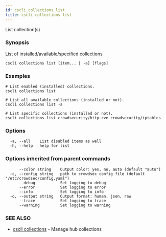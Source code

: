 ```yaml
---
id: cscli_collections_list
title: cscli collections list
---
```

List collection(s)

### Synopsis

List of installed/available/specified collections

```
cscli collections list [item... | -a] [flags]
```

### Examples

```
# List enabled (installed) collections.
cscli collections list

# List all available collections (installed or not).
cscli collections list -a

# List specific collections (installed or not).
cscli collections list crowdsecurity/http-cve crowdsecurity/iptables
```

### Options

```
  -a, --all    List disabled items as well
  -h, --help   help for list
```

### Options inherited from parent commands

```
      --color string    Output color: yes, no, auto (default "auto")
  -c, --config string   path to crowdsec config file (default "/etc/crowdsec/config.yaml")
      --debug           Set logging to debug
      --error           Set logging to error
      --info            Set logging to info
  -o, --output string   Output format: human, json, raw
      --trace           Set logging to trace
      --warning         Set logging to warning
```

### SEE ALSO

* [cscli collections](/cscli/cscli_collections.md)	 - Manage hub collections

